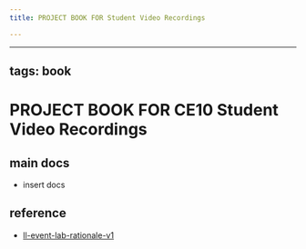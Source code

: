 ```yaml
---
title: PROJECT BOOK FOR Student Video Recordings

---
```



---
tags: book
---

PROJECT BOOK FOR CE10 Student Video Recordings
===

main docs
---

- insert docs

reference
---

- [ll-event-lab-rationale-v1](/AunryFEcRm6SG8qAbHAyIw)

